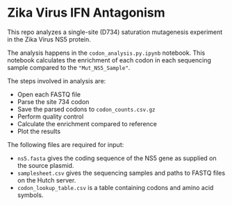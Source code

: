 # Zika Virus IFN Antagonism
This repo analyzes a single-site (D734) saturation mutagenesis experiment in the Zika Virus NS5 protein.

The analysis happens in the `codon_analysis.py.ipynb` notebook. This notebook calculates the enrichment of each codon in each sequencing sample compared to the `"Mut_NS5_Sample"`.

The steps involved in analysis are:  
* Open each FASTQ file
* Parse the site 734 codon
* Save the parsed codons to `codon_counts.csv.gz`
* Perform quality control
* Calculate the enrichment compared to reference
* Plot the results

The following files are required for input:
* `ns5.fasta` gives the coding sequence of the NS5 gene as supplied on the source plasmid.
* `samplesheet.csv` gives the sequencing samples and paths to FASTQ files on the Hutch server.
* `codon_lookup_table.csv` is a table containing codons and amino acid symbols.
